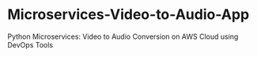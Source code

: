 # Microservices-Video-to-Audio-App
Python Microservices: Video to Audio Conversion on AWS Cloud using DevOps Tools
